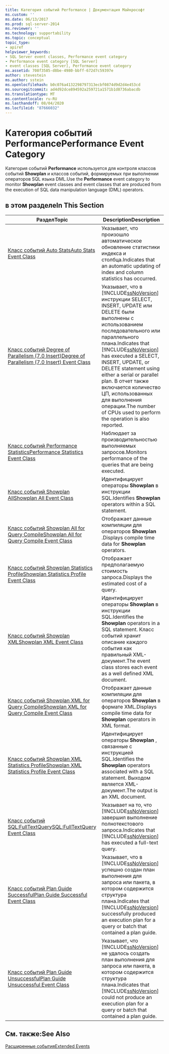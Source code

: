 ```yaml
---
title: Категория событий Performance | Документация Майкрософт
ms.custom: ''
ms.date: 06/13/2017
ms.prod: sql-server-2014
ms.reviewer: ''
ms.technology: supportability
ms.topic: conceptual
topic_type:
- apiref
helpviewer_keywords:
- SQL Server event classes, Performance event category
- Performance event category [SQL Server]
- event classes [SQL Server], Performance event category
ms.assetid: 708f3585-d8be-4980-bbff-672d7c59397e
author: stevestein
ms.author: sstein
ms.openlocfilehash: b0c076a4132298797313ecbf0874d9d2d4e453cd
ms.sourcegitcommit: ad4d92dce894592a259721a1571b1d8736abacdb
ms.translationtype: MT
ms.contentlocale: ru-RU
ms.lasthandoff: 08/04/2020
ms.locfileid: "87666032"
---
```

# <a name="performance-event-category"></a><span data-ttu-id="df1b3-102">Категория событий Performance</span><span class="sxs-lookup"><span data-stu-id="df1b3-102">Performance Event Category</span></span>
  <span data-ttu-id="df1b3-103">Категория событий **Performance** используется для контроля классов событий **Showplan** и классов событий, формируемых при выполнении операторов SQL языка DML.</span><span class="sxs-lookup"><span data-stu-id="df1b3-103">Use the **Performance** event category to monitor **Showplan** event classes and event classes that are produced from the execution of SQL data manipulation language (DML) operators.</span></span>  
  
## <a name="in-this-section"></a><span data-ttu-id="df1b3-104">в этом разделе</span><span class="sxs-lookup"><span data-stu-id="df1b3-104">In This Section</span></span>  
  
|<span data-ttu-id="df1b3-105">Раздел</span><span class="sxs-lookup"><span data-stu-id="df1b3-105">Topic</span></span>|<span data-ttu-id="df1b3-106">Description</span><span class="sxs-lookup"><span data-stu-id="df1b3-106">Description</span></span>|  
|-----------|-----------------|  
|[<span data-ttu-id="df1b3-107">Класс событий Auto Stats</span><span class="sxs-lookup"><span data-stu-id="df1b3-107">Auto Stats Event Class</span></span>](auto-stats-event-class.md)|<span data-ttu-id="df1b3-108">Указывает, что произошло автоматическое обновление статистики индекса и столбца.</span><span class="sxs-lookup"><span data-stu-id="df1b3-108">Indicates that an automatic updating of index and column statistics has occurred.</span></span>|  
|[<span data-ttu-id="df1b3-109">Класс событий Degree of Parallelism (7.0 Insert)</span><span class="sxs-lookup"><span data-stu-id="df1b3-109">Degree of Parallelism &#40;7.0 Insert&#41; Event Class</span></span>](degree-of-parallelism-7-0-insert-event-class.md)|<span data-ttu-id="df1b3-110">Указывает, что в [!INCLUDE[ssNoVersion](../../includes/ssnoversion-md.md)] инструкции SELECT, INSERT, UPDATE или DELETE были выполнены с использованием последовательного или параллельного плана.</span><span class="sxs-lookup"><span data-stu-id="df1b3-110">Indicates that [!INCLUDE[ssNoVersion](../../includes/ssnoversion-md.md)] has executed a SELECT, INSERT, UPDATE, or DELETE statement using either a serial or parallel plan.</span></span> <span data-ttu-id="df1b3-111">В отчет также включается количество ЦП, использованных для выполнения операции.</span><span class="sxs-lookup"><span data-stu-id="df1b3-111">The number of CPUs used to perform the operation is also reported.</span></span>|  
|[<span data-ttu-id="df1b3-112">Класс событий Performance Statistics</span><span class="sxs-lookup"><span data-stu-id="df1b3-112">Performance Statistics Event Class</span></span>](performance-statistics-event-class.md)|<span data-ttu-id="df1b3-113">Наблюдает за производительностью выполняемых запросов.</span><span class="sxs-lookup"><span data-stu-id="df1b3-113">Monitors performance of the queries that are being executed.</span></span>|  
|[<span data-ttu-id="df1b3-114">Класс событий Showplan All</span><span class="sxs-lookup"><span data-stu-id="df1b3-114">Showplan All Event Class</span></span>](showplan-all-event-class.md)|<span data-ttu-id="df1b3-115">Идентифицирует операторы **Showplan** в инструкции SQL.</span><span class="sxs-lookup"><span data-stu-id="df1b3-115">Identifies **Showplan** operators within a SQL statement.</span></span>|  
|[<span data-ttu-id="df1b3-116">Класс событий Showplan All for Query Compile</span><span class="sxs-lookup"><span data-stu-id="df1b3-116">Showplan All for Query Compile Event Class</span></span>](showplan-all-for-query-compile-event-class.md)|<span data-ttu-id="df1b3-117">Отображает данные компиляции для операторов **Showplan** .</span><span class="sxs-lookup"><span data-stu-id="df1b3-117">Displays compile time data for **Showplan** operators.</span></span>|  
|[<span data-ttu-id="df1b3-118">Класс событий Showplan Statistics Profile</span><span class="sxs-lookup"><span data-stu-id="df1b3-118">Showplan Statistics Profile Event Class</span></span>](showplan-statistics-profile-event-class.md)|<span data-ttu-id="df1b3-119">Отображает предполагаемую стоимость запроса.</span><span class="sxs-lookup"><span data-stu-id="df1b3-119">Displays the estimated cost of a query.</span></span>|  
|[<span data-ttu-id="df1b3-120">Класс событий Showplan XML</span><span class="sxs-lookup"><span data-stu-id="df1b3-120">Showplan XML Event Class</span></span>](showplan-xml-event-class.md)|<span data-ttu-id="df1b3-121">Идентифицирует операторы **Showplan** в инструкции SQL.</span><span class="sxs-lookup"><span data-stu-id="df1b3-121">Identifies the **Showplan** operators in a SQL statement.</span></span> <span data-ttu-id="df1b3-122">Класс событий хранит описание каждого события как правильный XML-документ.</span><span class="sxs-lookup"><span data-stu-id="df1b3-122">The event class stores each event as a well defined XML document.</span></span>|  
|[<span data-ttu-id="df1b3-123">Класс событий Showplan XML for Query Compile</span><span class="sxs-lookup"><span data-stu-id="df1b3-123">Showplan XML for Query Compile Event Class</span></span>](showplan-xml-for-query-compile-event-class.md)|<span data-ttu-id="df1b3-124">Отображает данные компиляции для операторов **Showplan** в формате XML.</span><span class="sxs-lookup"><span data-stu-id="df1b3-124">Displays compile time data for **Showplan** operators in XML format.</span></span>|  
|[<span data-ttu-id="df1b3-125">Класс событий Showplan XML Statistics Profile</span><span class="sxs-lookup"><span data-stu-id="df1b3-125">Showplan XML Statistics Profile Event Class</span></span>](showplan-xml-statistics-profile-event-class.md)|<span data-ttu-id="df1b3-126">Идентифицирует операторы **Showplan** , связанные с инструкцией SQL.</span><span class="sxs-lookup"><span data-stu-id="df1b3-126">Identifies the **Showplan** operators associated with a SQL statement.</span></span> <span data-ttu-id="df1b3-127">Выходом является XML-документ.</span><span class="sxs-lookup"><span data-stu-id="df1b3-127">The output is an XML document.</span></span>|  
|[<span data-ttu-id="df1b3-128">Класс событий SQL:FullTextQuery</span><span class="sxs-lookup"><span data-stu-id="df1b3-128">SQL:FullTextQuery Event Class</span></span>](sql-fulltextquery-event-class.md)|<span data-ttu-id="df1b3-129">Указывает на то, что [!INCLUDE[ssNoVersion](../../includes/ssnoversion-md.md)] завершил выполнение полнотекстового запроса.</span><span class="sxs-lookup"><span data-stu-id="df1b3-129">Indicates that [!INCLUDE[ssNoVersion](../../includes/ssnoversion-md.md)] has executed a full-text query.</span></span>|  
|[<span data-ttu-id="df1b3-130">Класс событий Plan Guide Successful</span><span class="sxs-lookup"><span data-stu-id="df1b3-130">Plan Guide Successful Event Class</span></span>](plan-guide-successful-event-class.md)|<span data-ttu-id="df1b3-131">Указывает, что в [!INCLUDE[ssNoVersion](../../includes/ssnoversion-md.md)] успешно создан план выполнения для запроса или пакета, в котором содержится структура плана.</span><span class="sxs-lookup"><span data-stu-id="df1b3-131">Indicates that [!INCLUDE[ssNoVersion](../../includes/ssnoversion-md.md)] successfully produced an execution plan for a query or batch that contained a plan guide.</span></span>|  
|[<span data-ttu-id="df1b3-132">Класс событий Plan Guide Unsuccessful</span><span class="sxs-lookup"><span data-stu-id="df1b3-132">Plan Guide Unsuccessful Event Class</span></span>](plan-guide-unsuccessful-event-class.md)|<span data-ttu-id="df1b3-133">Указывает, что [!INCLUDE[ssNoVersion](../../includes/ssnoversion-md.md)] не удалось создать план выполнения для запроса или пакета, в котором содержится структура плана.</span><span class="sxs-lookup"><span data-stu-id="df1b3-133">Indicates that [!INCLUDE[ssNoVersion](../../includes/ssnoversion-md.md)] could not produce an execution plan for a query or batch that contained a plan guide.</span></span>|  
  
## <a name="see-also"></a><span data-ttu-id="df1b3-134">См. также:</span><span class="sxs-lookup"><span data-stu-id="df1b3-134">See Also</span></span>  
 [<span data-ttu-id="df1b3-135">Расширенные события</span><span class="sxs-lookup"><span data-stu-id="df1b3-135">Extended Events</span></span>](../extended-events/extended-events.md)  
  
  
